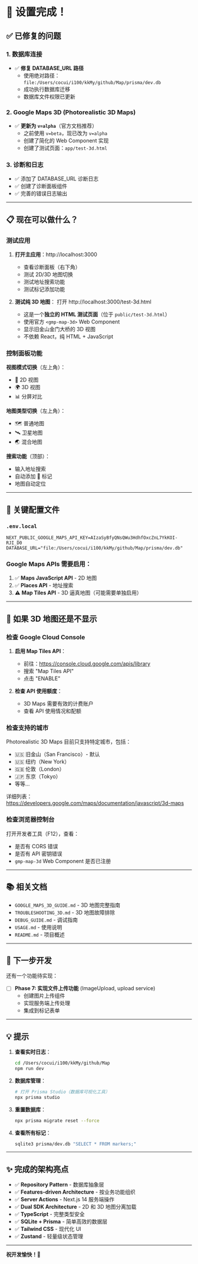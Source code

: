 # 🎉 设置完成！

## ✅ 已修复的问题

### 1. 数据库连接
- ✅ **修复 DATABASE_URL 路径**
  - 使用绝对路径：`file:/Users/cocui/i100/kkMy/github/Map/prisma/dev.db`
  - 成功执行数据库迁移
  - 数据库文件权限已更新

### 2. Google Maps 3D (Photorealistic 3D Maps)
- ✅ **更新为 `v=alpha`**（官方文档推荐）
  - 之前使用 `v=beta`，现已改为 `v=alpha`
  - 创建了简化的 Web Component 实现
  - 创建了测试页面：`app/test-3d.html`

### 3. 诊断和日志
- ✅ 添加了 DATABASE_URL 诊断日志
- ✅ 创建了诊断面板组件
- ✅ 完善的错误日志输出

---

## 📋 现在可以做什么？

### 测试应用

1. **打开主应用**：http://localhost:3000
   - 查看诊断面板（右下角）
   - 测试 2D/3D 地图切换
   - 测试地址搜索功能
   - 测试标记添加功能

2. **测试纯 3D 地图**：
   打开 http://localhost:3000/test-3d.html
   - 这是一个**独立的 HTML 测试页面**（位于 `public/test-3d.html`）
   - 使用官方 `<gmp-map-3d>` Web Component
   - 显示旧金山金门大桥的 3D 视图
   - 不依赖 React，纯 HTML + JavaScript

### 控制面板功能

**视图模式切换**（左上角）：
- 📱 2D 视图
- 🌍 3D 视图
- 📊 分屏对比

**地图类型切换**（左上角）：
- 🗺️ 普通地图
- 🛰️ 卫星地图
- 🌏 混合地图

**搜索功能**（顶部）：
- 输入地址搜索
- 自动添加 📌 标记
- 地图自动定位

---

## 🔧 关键配置文件

### `.env.local`
```env
NEXT_PUBLIC_GOOGLE_MAPS_API_KEY=AIzaSyBfyQNsQWu3HdhfOxcZnL7YkKOI-RJI_D0
DATABASE_URL="file:/Users/cocui/i100/kkMy/github/Map/prisma/dev.db"
```

### Google Maps APIs 需要启用：
1. ✅ **Maps JavaScript API** - 2D 地图
2. ✅ **Places API** - 地址搜索
3. ⚠️ **Map Tiles API** - 3D 逼真地图（可能需要单独启用）

---

## 🐛 如果 3D 地图还是不显示

### 检查 Google Cloud Console

1. **启用 Map Tiles API**：
   - 前往：https://console.cloud.google.com/apis/library
   - 搜索 "Map Tiles API"
   - 点击 "ENABLE"

2. **检查 API 使用额度**：
   - 3D Maps 需要有效的计费账户
   - 查看 API 使用情况和配额

### 检查支持的城市

Photorealistic 3D Maps 目前只支持特定城市，包括：
- 🇺🇸 旧金山（San Francisco）- 默认
- 🇺🇸 纽约（New York）
- 🇬🇧 伦敦（London）
- 🇯🇵 东京（Tokyo）
- 等等...

详细列表：https://developers.google.com/maps/documentation/javascript/3d-maps

### 检查浏览器控制台

打开开发者工具（F12），查看：
- 是否有 CORS 错误
- 是否有 API 密钥错误
- `gmp-map-3d` Web Component 是否已注册

---

## 📚 相关文档

- `GOOGLE_MAPS_3D_GUIDE.md` - 3D 地图完整指南
- `TROUBLESHOOTING_3D.md` - 3D 地图故障排除
- `DEBUG_GUIDE.md` - 调试指南
- `USAGE.md` - 使用说明
- `README.md` - 项目概述

---

## 🚀 下一步开发

还有一个功能待实现：

- [ ] **Phase 7: 实现文件上传功能** (ImageUpload, upload service)
  - 创建图片上传组件
  - 实现服务端上传处理
  - 集成到标记表单

---

## 💡 提示

1. **查看实时日志**：
   ```bash
   cd /Users/cocui/i100/kkMy/github/Map
   npm run dev
   ```

2. **数据库管理**：
   ```bash
   # 打开 Prisma Studio（数据库可视化工具）
   npx prisma studio
   ```

3. **重置数据库**：
   ```bash
   npx prisma migrate reset --force
   ```

4. **查看所有标记**：
   ```bash
   sqlite3 prisma/dev.db "SELECT * FROM markers;"
   ```

---

## ✨ 完成的架构亮点

- ✅ **Repository Pattern** - 数据库抽象层
- ✅ **Features-driven Architecture** - 按业务功能组织
- ✅ **Server Actions** - Next.js 14 服务端操作
- ✅ **Dual SDK Architecture** - 2D 和 3D 地图分离加载
- ✅ **TypeScript** - 完整类型安全
- ✅ **SQLite + Prisma** - 简单高效的数据层
- ✅ **Tailwind CSS** - 现代化 UI
- ✅ **Zustand** - 轻量级状态管理

---

**祝开发愉快！🎊**

